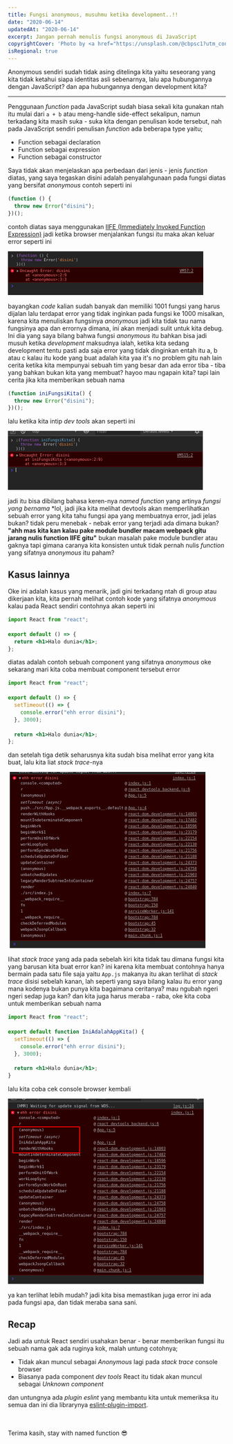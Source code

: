 ```yaml
---
title: Fungsi anonymous, musuhmu ketika development..!!
date: "2020-06-14"
updatedAt: "2020-06-14"
excerpt: Jangan pernah menulis fungsi anonymous di JavaScript
copyrightCover: 'Photo by <a href="https://unsplash.com/@cbpsc1?utm_content=creditCopyText&utm_medium=referral&utm_source=unsplash">Clint Patterson</a> on <a href="https://unsplash.com/photos/man-siting-facing-laptop-dYEuFB8KQJk?utm_content=creditCopyText&utm_medium=referral&utm_source=unsplash">Unsplash</a>'
isRegional: true
---
```


Anonymous sendiri sudah tidak asing ditelinga kita yaitu seseorang yang kita tidak ketahui siapa identitas asli sebenarnya, lalu apa hubungannya dengan JavaScript? dan apa hubungannya dengan development kita?

---

Penggunaan _function_ pada JavaScript sudah biasa sekali kita gunakan ntah itu mulai dari `a + b` atau meng-handle side-effect sekalipun, namun terkadang kita masih suka - suka kita dengan penulisan kode tersebut, nah pada JavaScript sendiri penulisan _function_ ada beberapa type yaitu;

- Function sebagai declaration
- Function sebagai expression
- Function sebagai constructor

Saya tidak akan menjelaskan apa perbedaan dari jenis - jenis _function_ diatas, yang saya tegaskan disini adalah penyalahgunaan pada fungsi diatas yang bersifat _anonymous_ contoh seperti ini

```js
(function () {
  throw new Error("disini");
})();
```

contoh diatas saya menggunakan [IIFE (Immediately Invoked Function Expression)](https://developer.mozilla.org/en-US/docs/Glossary/IIFE) jadi ketika browser menjalankan fungsi itu maka akan keluar error seperti ini

![error syntax in dev tools](./image-2.png)

bayangkan _code_ kalian sudah banyak dan memiliki 1001 fungsi yang harus dijalan lalu terdapat error yang tidak inginkan pada fungsi ke 1000 misalkan, karena kita menuliskan fungsinya _anonymous_ jadi kita tidak tau nama fungsinya apa dan errornya dimana, ini akan menjadi sulit untuk kita debug.
Ini dia yang saya bilang bahwa fungsi _anonymous_ itu bahkan bisa jadi musuh ketika _development_ maksudnya ialah, ketika kita sedang development tentu pasti ada saja error yang tidak dinginkan entah itu a, b atau c kalau itu kode yang buat adalah kita yaa it's no problem gitu nah lain cerita ketika kita mempunyai sebuah tim yang besar dan ada error tiba - tiba yang bahkan bukan kita yang membuat? hayoo mau ngapain kita? tapi lain cerita jika kita memberikan sebuah nama

```js
(function iniFungsiKita() {
  throw new Error("disini");
})();
```

lalu ketika kita intip _dev tools_ akan seperti ini

![](./image-3.png)

jadi itu bisa dibilang bahasa keren-nya _named function_ yang artinya _fungsi yang bernama_ \*lol, jadi jika kita melihat devtools akan memperlihatkan sebuah error yang kita tahu fungsi apa yang membuatnya error, jadi jelas bukan? tidak peru menebak - nebak error yang terjadi ada dimana bukan? **"ahh mas kita kan kalau pake module bundler macam webpack gitu jarang nulis function IIFE gitu"** bukan masalah pake module bundler atau gaknya tapi gimana caranya kita konsisten untuk tidak pernah nulis _function_ yang sifatnya _anonymous_ itu paham?

## Kasus lainnya

Oke ini adalah kasus yang menarik, jadi gini terkadang ntah di group atau dikerjaan kita, kita pernah melihat contoh kode yang sifatnya _anonymous_ kalau pada React sendiri contohnya akan seperti ini

```jsx
import React from "react";

export default () => {
  return <h1>Halo dunia</h1>;
};
```

diatas adalah contoh sebuah component yang sifatnya _anonymous_ oke sekarang mari kita coba membuat component tersebut error

```jsx
import React from "react";

export default () => {
  setTimeout(() => {
    console.error("ehh error disini");
  }, 3000);

  return <h1>Halo dunia</h1>;
};
```

dan setelah tiga detik seharusnya kita sudah bisa melihat error yang kita buat, lalu kita liat _stack trace_-nya

![](./image-4.png)

lihat _stack trace_ yang ada pada sebelah kiri kita tidak tau dimana fungsi kita yang barusan kita buat error kan? ini karena kita membuat contohnya hanya bermain pada satu file saja yaitu `App.js` makanya itu akan terlihat di _stack trace_ disisi sebelah kanan, lah seperti yang saya bilang kalau itu error yang mana kodenya bukan punya kita bagaimana ceritanya? mau ngubah ngeri ngeri sedap juga kan? dan kita juga harus meraba - raba, oke kita coba untuk memberikan sebuah nama

```jsx
import React from "react";

export default function IniAdalahAppKita() {
  setTimeout(() => {
    console.error("ehh error disini");
  }, 3000);

  return <h1>Halo dunia</h1>;
}
```

lalu kita coba cek console browser kembali

![](./image-5.png)

ya kan terlihat lebih mudah? jadi kita bisa memastikan juga error ini ada pada fungsi apa, dan tidak meraba sana sani.

## Recap

Jadi ada untuk React sendiri usahakan benar - benar memberikan fungsi itu sebuah nama gak ada ruginya kok, malah untung cotohnya;

- Tidak akan muncul sebagai _Anonymous_ lagi pada _stack trace_ console browser
- Biasanya pada component _dev tools_ React itu tidak akan muncul sebagai _Unknown component_

dan untungnya ada _plugin eslint_ yang membantu kita untuk memeriksa itu semua dan ini dia librarynya [eslint-plugin-import](https://github.com/benmosher/eslint-plugin-import/blob/master/docs/rules/no-anonymous-default-export.md).

\
\
Terima kasih, stay with named function 😎

